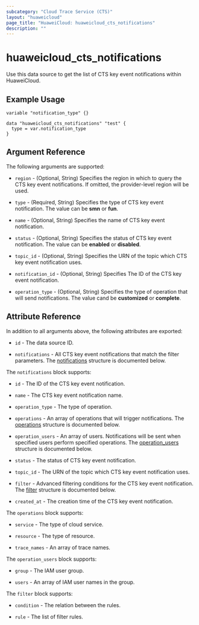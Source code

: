 ```yaml
---
subcategory: "Cloud Trace Service (CTS)"
layout: "huaweicloud"
page_title: "HuaweiCloud: huaweicloud_cts_notifications"
description: ""
---
```


# huaweicloud_cts_notifications

Use this data source to get the list of CTS key event notifications within HuaweiCloud.

## Example Usage

```hcl
variable "notification_type" {}

data "huaweicloud_cts_notifications" "test" {
  type = var.notification_type
}
```

## Argument Reference

The following arguments are supported:

* `region` - (Optional, String) Specifies the region in which to query the CTS key event notifications.
  If omitted, the provider-level region will be used.

* `type` - (Required, String) Specifies the type of CTS key event notification. The value can be **smn** or **fun**.

* `name` - (Optional, String) Specifies the name of CTS key event notification.

* `status` - (Optional, String) Specifies the status of CTS key event notification.
  The value can be **enabled** or **disabled**.

* `topic_id` - (Optional, String) Specifies the URN of the topic which CTS key event notification uses.

* `notification_id` - (Optional, String) Specifies The ID of the CTS key event notification.

* `operation_type` - (Optional, String) Specifies the type of operation that will send notifications.
  The value cand be **customized** or **complete**.

## Attribute Reference

In addition to all arguments above, the following attributes are exported:

* `id` - The data source ID.

* `notifications` - All CTS key event notifications that match the filter parameters.
  The [notifications](#Notifications) structure is documented below.

<a name="Notifications"></a>
The `notifications` block supports:

* `id` - The ID of the CTS key event notification.

* `name` - The CTS key event notification name.

* `operation_type` - The type of operation.

* `operations` - An array of operations that will trigger notifications.
  The [operations](#Notifications_Operations) structure is documented below.

* `operation_users` - An array of users. Notifications will be sent when specified users
  perform specified operations.
  The [operation_users](#Notifications_OperationUsers) structure is documented below.

* `status` - The status of CTS key event notification.

* `topic_id` - The URN of the topic which CTS key event notification uses.

* `filter` - Advanced filtering conditions for the CTS key event notification.
  The [filter](#Notifications_Filter) structure is documented below.

* `created_at` - The creation time of the CTS key event notification.

<a name="Notifications_Operations"></a>
The `operations` block supports:

* `service` - The type of cloud service.

* `resource` - The type of resource.

* `trace_names` - An array of trace names.

<a name="Notifications_OperationUsers"></a>
The `operation_users` block supports:

* `group` - The IAM user group.

* `users` - An array of IAM user names in the group.

<a name="Notifications_Filter"></a>
The `filter` block supports:

* `condition` - The relation between the rules.

* `rule` - The list of filter rules.
